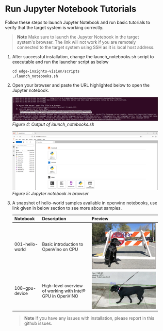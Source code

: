 # Run Jupyter Notebook Tutorials
Follow these steps to launch Jupyter Notebook and run basic tutorials to verify that the target system is working correctly. 
> **Note**
> Make sure to launch the Jupyter Notebook in the target system's browser. The link will not work if you are remotely connected to the target system using SSH as it is local host address. 

1. After successful installation, change the launch_notebooks.sh script to executable and run the launcher script as below
   ```shell
   cd edge-insights-vision/scripts
   ./launch_notebooks.sh
   ```
2. Open your browser and paste the URL highlighted below to open the Jupyter notebook. 

    ![jupyter](/images/example_jupyter.png)
    *Figure 4: Output of launch_notebooks.sh*

    ![browser](/images/jupyter_browser.png)
    *Figure 5: Jupyter notebook in browser*

3. A snapshot of hello-world samples available in openvino notebooks, use link given in below section to see more about samples.

    | Notebook | Description | Preview |
    | -------- | ----------- | ------- |
    | 001-hello-world | Basic introduction to OpenVino on CPU | ![Dog1](/images/Dog_Sample_1.png) |
    | 108-gpu-device | High-level overview of working with Intel® GPU in OpenVINO | ![Dog2](/images/Dog_Sample_2.png) |
    > **Note** 
    > If you have any issues with installation, please report in this github issues.
